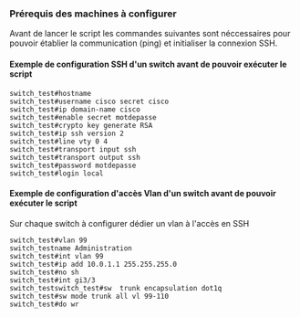 ### Prérequis des machines à configurer


Avant de lancer le script les commandes suivantes sont néccessaires pour pouvoir établier la communication (ping) et initialiser la connexion SSH.

#### Exemple de configuration SSH d'un switch avant de pouvoir exécuter le script

```
switch_test#hostname  
switch_test#username cisco secret cisco  
switch_test#ip domain-name cisco  
switch_test#enable secret motdepasse  
switch_test#crypto key generate RSA  
switch_test#ip ssh version 2  
switch_test#line vty 0 4  	
switch_test#transport input ssh  
switch_test#transport output ssh  
switch_test#password motdepasse	
switch_test#login local 
```

#### Exemple de configuration d'accès Vlan d'un switch avant de pouvoir exécuter le script
Sur chaque switch à configurer dédier un vlan à l'accès en SSH  

```
switch_test#vlan 99  
switch_testname Administration  
switch_test#int vlan 99   
switch_test#ip add 10.0.1.1 255.255.255.0  
switch_test#no sh  
switch_test#int gi3/3  
switch_testswitch_test#sw  trunk encapsulation dot1q  
switch_test#sw mode trunk all vl 99-110  
switch_test#do wr
```
